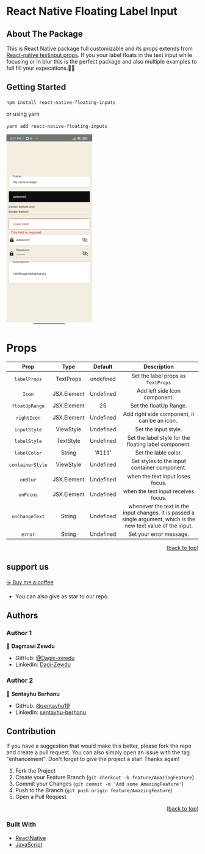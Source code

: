 # React Native Floating Label Input

## About The Package

 This is React Native package full customizable and its props extends from [React-native textinput props](https://reactnative.dev/docs/textinput#props). If you your label floats in the text input while focusing or in blur this is the perfect package and also multiple examples to full fill your expecations.💅🎉
## Getting Started

`npm install react-native-floating-inputs` 

or using yarn

`yarn add react-native-floating-inputs`

![screen shot](./screen-shot/screen-shot.gif)

# Props

|             Prop              |     Type                     |                                                     Default                                                                                                                       |                                                                                                                                                 Description                                                                                                                                                  |
| :---------------------------: | :------------------------------------------: | :-------------------------------------------------------------------------------------------------------------------------------------------------------------------------------------------------------------------------------------------------: | :----------------------------------------------------------------------------------------------------------------------------------------------------------------------------------------------------------------------------------------------------------------------------------------------------------: |
|         `labelProps`          |                  TextProps                    |                                                                                                                      undefined                                                                                                                      |                                                                                                                                    Set the label props as `TextProps`          
|     `Icon`        | JSX.Element       | Undefined     | Add left side Icon component.
|     `floatUpRange`        | JSX.Element       | 25     | Set the floatUp Range.
|     `rightIcon`        | JSX.Element       | Undefined     | Add right side component, it can be an icon..
|     `inputStyle`        | ViewStyle       | Undefined     | Set the input style.
|     `labelStyle`        | TextStyle       | Undefined     | Set the label style for the floating label component.
|     `labelColor`        | String       | '#111'     | Set the lable color.
|     `containerStyle`        | ViewStyle       | Undefined     | Set styles to the input container component.
|     `onBlur`        | JSX.Element       | Undefined     | when the text input loses focus.
|     `onFocus`        | JSX.Element       | Undefined     | when the text input receives focus.
|     `onChangeText`        | String       | Undefined     | whenever the text in the input changes. It is passed a single argument, which is the new text value of the input.
|     `error`        | String       | Undefined     | Set your error message.

<p align="right">(<a href="#top">back to top</a>)</p>



## support us
[☕  Buy me a coffee](https://www.buymeacoffee.com/dagizewdudc)

- You can also give as star to our repo.
## Authors

### Author 1

👤 **Dagmawi Zewdu**

 - GitHub: [@Dagic-zewdu](https://github.com/Dagic-zewdu)
- LinkedIn: [Dagi-Zewdu](https://www.linkedin.com/in/dagic-zewdu/)

### Author 2

👤 **Sentayhu Berhanu**

- GitHub: [@sentayhu19](https://github.com/sentayhu19)
- LinkedIn: [sentayhu-berhanu](https://www.linkedin.com/in/sentayhu-berhanu-6376579a/)

<!-- CONTRIBUTING -->
## Contribution

If you have a suggestion that would make this better, please fork the repo and create a pull request. You can also simply open an issue with the tag "enhancement".
Don't forget to give the project a star! Thanks again!

1. Fork the Project
2. Create your Feature Branch (`git checkout -b feature/AmazingFeature`)
3. Commit your Changes (`git commit -m 'Add some AmazingFeature'`)
4. Push to the Branch (`git push origin feature/AmazingFeature`)
5. Open a Pull Request

<p align="right">(<a href="#top">back to top</a>)</p>



### Built With

* [ReactNative](https://reactnative.dev/)
* [JavaScript](https://www.javascript.com/)

 

